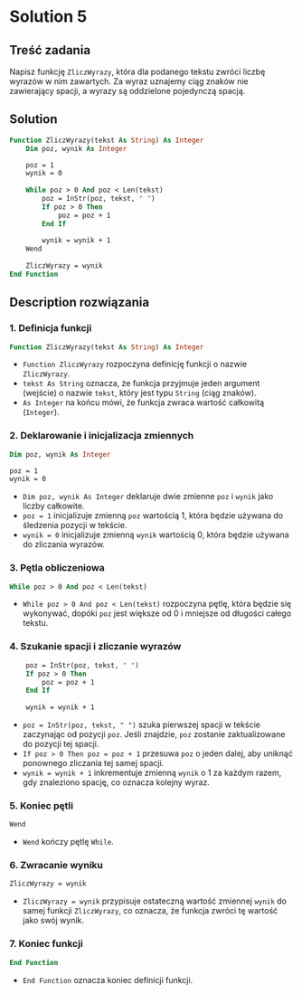# Solution 5

## Treść zadania

Napisz funkcję `ZliczWyrazy`, która dla podanego tekstu zwróci liczbę wyrazów w nim zawartych. Za wyraz uznajemy ciąg znaków nie zawierający spacji, a wyrazy są oddzielone pojedynczą spacją.

## Solution

```vb
Function ZliczWyrazy(tekst As String) As Integer
    Dim poz, wynik As Integer

    poz = 1
    wynik = 0
    
    While poz > 0 And poz < Len(tekst)
        poz = InStr(poz, tekst, " ")
        If poz > 0 Then
            poz = poz + 1
        End If
        
        wynik = wynik + 1
    Wend
    
    ZliczWyrazy = wynik
End Function
```

## Description rozwiązania

### 1. Definicja funkcji

```vb
Function ZliczWyrazy(tekst As String) As Integer
```

- `Function ZliczWyrazy` rozpoczyna definicję funkcji o nazwie `ZliczWyrazy`.
- `tekst As String` oznacza, że funkcja przyjmuje jeden argument (wejście) o nazwie `tekst`, który jest typu `String` (ciąg znaków).
- `As Integer` na końcu mówi, że funkcja zwraca wartość całkowitą (`Integer`).

### 2. Deklarowanie i inicjalizacja zmiennych

```vb
Dim poz, wynik As Integer

poz = 1
wynik = 0
```

- `Dim poz, wynik As Integer` deklaruje dwie zmienne `poz` i `wynik` jako liczby całkowite.
- `poz = 1` inicjalizuje zmienną `poz` wartością 1, która będzie używana do śledzenia pozycji w tekście.
- `wynik = 0` inicjalizuje zmienną `wynik` wartością 0, która będzie używana do zliczania wyrazów.

### 3. Pętla obliczeniowa

```vb
While poz > 0 And poz < Len(tekst)
```

- `While poz > 0 And poz < Len(tekst)` rozpoczyna pętlę, która będzie się wykonywać, dopóki `poz` jest większe od 0 i mniejsze od długości całego tekstu.

### 4. Szukanie spacji i zliczanie wyrazów

```vb
    poz = InStr(poz, tekst, " ")
    If poz > 0 Then
        poz = poz + 1
    End If
    
    wynik = wynik + 1
```

- `poz = InStr(poz, tekst, " ")` szuka pierwszej spacji w tekście zaczynając od pozycji `poz`. Jeśli znajdzie, `poz` zostanie zaktualizowane do pozycji tej spacji.
- `If poz > 0 Then poz = poz + 1` przesuwa `poz` o jeden dalej, aby uniknąć ponownego zliczania tej samej spacji.
- `wynik = wynik + 1` inkrementuje zmienną `wynik` o 1 za każdym razem, gdy znaleziono spację, co oznacza kolejny wyraz.

### 5. Koniec pętli

```vb
Wend
```

- `Wend` kończy pętlę `While`.

### 6. Zwracanie wyniku

```vb
ZliczWyrazy = wynik
```

- `ZliczWyrazy = wynik` przypisuje ostateczną wartość zmiennej `wynik` do samej funkcji `ZliczWyrazy`, co oznacza, że funkcja zwróci tę wartość jako swój wynik.

### 7. Koniec funkcji

```vb
End Function
```

- `End Function` oznacza koniec definicji funkcji.
